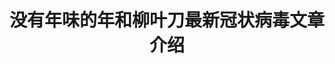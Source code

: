 ---
title: 没有年味的年和柳叶刀最新冠状病毒文章介绍
tags: [AS, 孤独症]
color: danger
description: 大年初一，青衫在此给大家拜年！祝大家鼠年大吉，心态淡然，身体平安！
external_url: http://mp.weixin.qq.com/s?__biz=MzIyMzgyMjY5NQ==&amp;mid=2247484197&amp;idx=1&amp;sn=054b1d48f98840e94e523fabdbb26cce&amp;chksm=e819152ddf6e9c3b240ecace9de4b923fc1296def07c5d4fab7052871af688ba6dc4e3e8b3ad&amp;scene=27#wechat_redirect
---